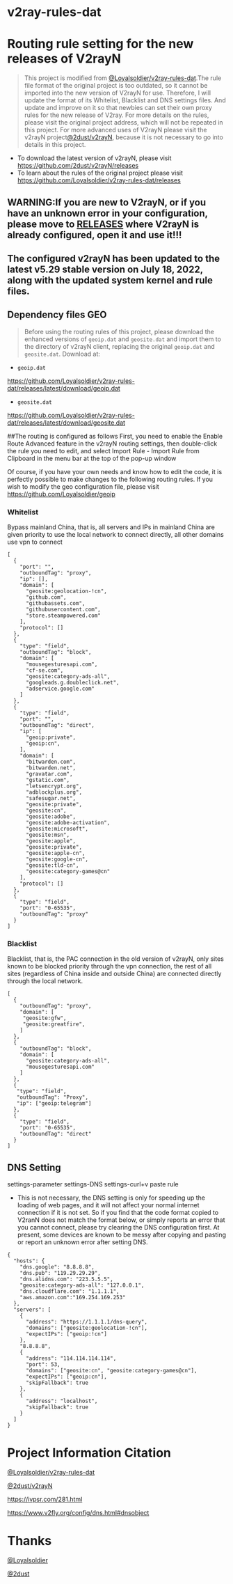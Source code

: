 # v2ray-rules-dat
# Routing rule setting for the new releases of V2rayN
>This project is modified from [@Loyalsoldier/v2ray-rules-dat](https://github.com/Loyalsoldier/v2ray-rules-dat).The rule file format of the original project is too outdated, so it cannot be imported into the new version of V2rayN for use. Therefore, I will update the format of its Whitelist, Blacklist and DNS settings files. And  update and improve on it so that newbies can set their own proxy rules for the new release of V2ray. For more details on the rules, please visit the original project address, which will not be repeated in this project. For more advanced uses of V2rayN please visit the v2rayN project[@2dust/v2rayN](https://github.com/2dust/v2rayN), because it is not necessary to go into details in this project.

* To download the latest version of v2rayN, please visit https://github.com/2dust/v2rayN/releases
* To learn about the rules of the original project please visit https://github.com/Loyalsoldier/v2ray-rules-dat/releases
## WARNING:If you are new to V2rayN, or if you have an unknown error in your configuration, please move to [RELEASES](https://github.com/chenxv399/v2ray-rules-dat/releases) where V2rayN is already configured, open it and use it!!!
## The configured v2rayN has been updated to the latest v5.29 stable version on July 18, 2022, along with the updated system kernel and rule files.

## Dependency files GEO

>Before using the routing rules of this project, please download the enhanced versions of `geoip.dat` and `geosite.dat` and import them to the directory of v2rayN client, replacing the original `geoip.dat` and `geosite.dat`. Download at:


* `geoip.dat`

https://github.com/Loyalsoldier/v2ray-rules-dat/releases/latest/download/geoip.dat 

* `geosite.dat`

https://github.com/Loyalsoldier/v2ray-rules-dat/releases/latest/download/geosite.dat 

##The routing is configured as follows
First, you need to enable the Enable Route Advanced feature in the v2rayN routing settings, then double-click the rule you need to edit, and select Import Rule - Import Rule from Clipboard in the menu bar at the top of the pop-up window

Of course, if you have your own needs and know how to edit the code, it is perfectly possible to make changes to the following routing rules. If you wish to modify the geo configuration file, please visit https://github.com/Loyalsoldier/geoip
### Whitelist
Bypass mainland China, that is, all servers and IPs in mainland China are given priority to use the local network to connect directly, all other domains use vpn to connect
```
[
  {
    "port": "",
    "outboundTag": "proxy",
    "ip": [],
    "domain": [
      "geosite:geolocation-!cn",
      "github.com",
      "githubassets.com",
      "githubusercontent.com",
      "store.steampowered.com"
    ],
    "protocol": []
  },
  {
    "type": "field",
    "outboundTag": "block",
    "domain": [
      "mousegesturesapi.com",
      "cf-se.com",
      "geosite:category-ads-all",
      "googleads.g.doubleclick.net",
      "adservice.google.com"
    ]
  },
  {
    "type": "field",
    "port": "",
    "outboundTag": "direct",
    "ip": [
      "geoip:private",
      "geoip:cn",
    ],
    "domain": [
      "bitwarden.com",
      "bitwarden.net",
      "gravatar.com",
      "gstatic.com",
      "letsencrypt.org",
      "adblockplus.org",
      "safesugar.net",    
      "geosite:private",
      "geosite:cn",
      "geosite:adobe",
      "geosite:adobe-activation",
      "geosite:microsoft",
      "geosite:msn",
      "geosite:apple",
      "geosite:private",
      "geosite:apple-cn",
      "geosite:google-cn",
      "geosite:tld-cn",
      "geosite:category-games@cn"
    ],
    "protocol": []
  },
  {
    "type": "field",
    "port": "0-65535",
    "outboundTag": "proxy"
  }
]
```
### Blacklist
Blacklist, that is, the PAC connection in the old version of v2rayN, only sites known to be blocked priority through the vpn connection, the rest of all sites (regardless of China inside and outside China) are connected directly through the local network.
```
[
  {
    "outboundTag": "proxy",
    "domain": [
     "geosite:gfw",
     "geosite:greatfire",
    ]
  },
  {
    "outboundTag": "block",
    "domain": [
      "geosite:category-ads-all",
      "mousegesturesapi.com"
    ]
  },
  {
   "type": "field",
   "outboundTag": "Proxy",
   "ip": ["geoip:telegram"]
  },
  {
    "type": "field",
    "port": "0-65535",
    "outboundTag": "direct"
  }
]
```
## DNS Setting
settings-parameter settings-DNS settings-curl+v paste rule
* This is not necessary, the DNS setting is only for speeding up the loading of web pages, and it will not affect your normal internet connection if it is not set. So if you find that the code format copied to V2ranN does not match the format below, or simply reports an error that you cannot connect, please try clearing the DNS configuration first. At present, some devices are known to be messy after copying and pasting or report an unknown error after setting DNS.
```
{
  "hosts": {
    "dns.google": "8.8.8.8",
    "dns.pub": "119.29.29.29",
    "dns.alidns.com": "223.5.5.5",
    "geosite:category-ads-all": "127.0.0.1",
    "dns.cloudflare.com": "1.1.1.1",
    "aws.amazon.com":"169.254.169.253"
  },
  "servers": [
    {
      "address": "https://1.1.1.1/dns-query",
      "domains": ["geosite:geolocation-!cn"],
      "expectIPs": ["geoip:!cn"]
    },
    "8.8.8.8",
    {
      "address": "114.114.114.114",
      "port": 53,
      "domains": ["geosite:cn", "geosite:category-games@cn"],
      "expectIPs": ["geoip:cn"],
      "skipFallback": true
    },
    {
      "address": "localhost",
      "skipFallback": true
    }
  ]
}
```

# Project Information Citation
[@Loyalsoldier/v2ray-rules-dat](https://github.com/Loyalsoldier/v2ray-rules-dat)

[@2dust/v2rayN](https://github.com/2dust/v2rayN)

https://ivpsr.com/281.html

https://www.v2fly.org/config/dns.html#dnsobject

# Thanks
[@Loyalsoldier](https://github.com/Loyalsoldier)

[@2dust](https://github.com/2dust)
